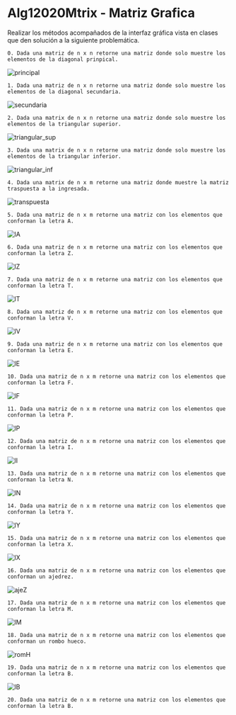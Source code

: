 # Alg12020Mtrix - Matriz Grafica

Realizar los métodos acompañados de la interfaz gráfica vista en clases que den solución a la siguiente problemática.

    0. Dada una matriz de n x n retorne una matriz donde solo muestre los elementos de la diagonal prinpical.

![principal](resources/img/principal.png)

    1. Dada una matriz de n x n retorne una matriz donde solo muestre los elementos de la diagonal secundaria.
![secundaria](resources/img/secundary.png)

    2. Dada una matrix de n x n retorne una matriz donde solo muestre los elementos de la triangular superior.
![triangular_sup](resources/img/trian_sup.png)

    3. Dada una matrix de n x n retorne una matriz donde solo muestre los elementos de la triangular inferior.
![triangular_inf](resources/img/trian_inf.png)

    4. Dada una matrix de n x m retorne una matriz donde muestre la matriz traspuesta a la ingresada.
![transpuesta](resources/img/transp.png)

    5. Dada una matriz de n x m retorne una matriz con los elementos que conforman la letra A.
![lA](resources/img/letraA.png)

    6. Dada una matriz de n x m retorne una matriz con los elementos que conforman la letra Z.
![lZ](resources/img/letraZ.png)

    7. Dada una matriz de n x m retorne una matriz con los elementos que conforman la letra T.
![lT](resources/img/letraT.png)

    8. Dada una matriz de n x m retorne una matriz con los elementos que conforman la letra V.
![lV](resources/img/letraV.png)

    9. Dada una matriz de n x m retorne una matriz con los elementos que conforman la letra E.
![lE](resources/img/letraE.png)

    10. Dada una matriz de n x m retorne una matriz con los elementos que conforman la letra F.
![lF](resources/img/letraF.png)

    11. Dada una matriz de n x m retorne una matriz con los elementos que conforman la letra P.
![lP](resources/img/letraP.png)

    12. Dada una matriz de n x m retorne una matriz con los elementos que conforman la letra I.
![lI](resources/img/letraI.png)

    13. Dada una matriz de n x m retorne una matriz con los elementos que conforman la letra N.
![lN](resources/img/letraN.png)

    14. Dada una matriz de n x m retorne una matriz con los elementos que conforman la letra Y.
![lY](resources/img/letraY.png)

    15. Dada una matriz de n x m retorne una matriz con los elementos que conforman la letra X.
![lX](resources/img/letraX.png)

    16. Dada una matriz de n x m retorne una matriz con los elementos que conforman un ajedrez.
![ajeZ](resources/img/ajedrez.png)

    17. Dada una matriz de n x m retorne una matriz con los elementos que conforman la letra M.
![lM](resources/img/letraM.png)

    18. Dada una matriz de n x m retorne una matriz con los elementos que conforman un rombo hueco.
![romH](resources/img/RomboH.png)

    19. Dada una matriz de n x m retorne una matriz con los elementos que conforman la letra B.
![lB](resources/img/LetraB.png)

    20. Dada una matriz de n x m retorne una matriz con los elementos que conforman la letra B.
